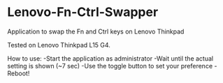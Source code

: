# Lenovo-Fn-Ctrl-Swapper
Application to swap the Fn and Ctrl keys on Lenovo Thinkpad

Tested on Lenovo Thinkpad L15 G4.

How to use:
-Start the application as administrator
-Wait until the actual setting is shown (~7 sec)
-Use the toggle button to set your preference
-Reboot!
